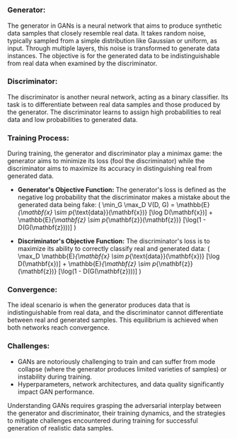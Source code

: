 # 

### **Generator:**
The generator in GANs is a neural network that aims to produce synthetic data samples that closely resemble real data. It takes random noise, typically sampled from a simple distribution like Gaussian or uniform, as input. Through multiple layers, this noise is transformed to generate data instances. The objective is for the generated data to be indistinguishable from real data when examined by the discriminator.

### **Discriminator:**
The discriminator is another neural network, acting as a binary classifier. Its task is to differentiate between real data samples and those produced by the generator. The discriminator learns to assign high probabilities to real data and low probabilities to generated data.

### **Training Process:**
During training, the generator and discriminator play a minimax game: the generator aims to minimize its loss (fool the discriminator) while the discriminator aims to maximize its accuracy in distinguishing real from generated data.

- **Generator's Objective Function:** The generator's loss is defined as the negative log probability that the discriminator makes a mistake about the generated data being fake: \( \min_G \max_D V(D, G) = \mathbb{E}_{\mathbf{x} \sim p_{\text{data}}(\mathbf{x})} [\log D(\mathbf{x})] + \mathbb{E}_{\mathbf{z} \sim p_{\mathbf{z}}(\mathbf{z})} [\log(1 - D(G(\mathbf{z})))] \)
  
- **Discriminator's Objective Function:** The discriminator's loss is to maximize its ability to correctly classify real and generated data: \( \max_D \mathbb{E}_{\mathbf{x} \sim p_{\text{data}}(\mathbf{x})} [\log D(\mathbf{x})] + \mathbb{E}_{\mathbf{z} \sim p_{\mathbf{z}}(\mathbf{z})} [\log(1 - D(G(\mathbf{z})))] \)

### **Convergence:**
The ideal scenario is when the generator produces data that is indistinguishable from real data, and the discriminator cannot differentiate between real and generated samples. This equilibrium is achieved when both networks reach convergence.

### **Challenges:**
- GANs are notoriously challenging to train and can suffer from mode collapse (where the generator produces limited varieties of samples) or instability during training.
- Hyperparameters, network architectures, and data quality significantly impact GAN performance.

Understanding GANs requires grasping the adversarial interplay between the generator and discriminator, their training dynamics, and the strategies to mitigate challenges encountered during training for successful generation of realistic data samples.